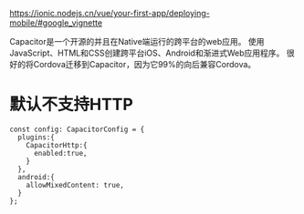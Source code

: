 https://ionic.nodejs.cn/vue/your-first-app/deploying-mobile/#google_vignette

Capacitor是一个开源的并且在Native端运行的跨平台的web应用。
使用JavaScript、HTML和CSS创建跨平台iOS、Android和渐进式Web应用程序。
很好的将Cordova迁移到Capacitor，因为它99%的向后兼容Cordova。

# 默认不支持HTTP
```
const config: CapacitorConfig = {
  plugins:{
    CapacitorHttp:{
      enabled:true,
    }
  },
  android:{
    allowMixedContent: true,
  }
};
```